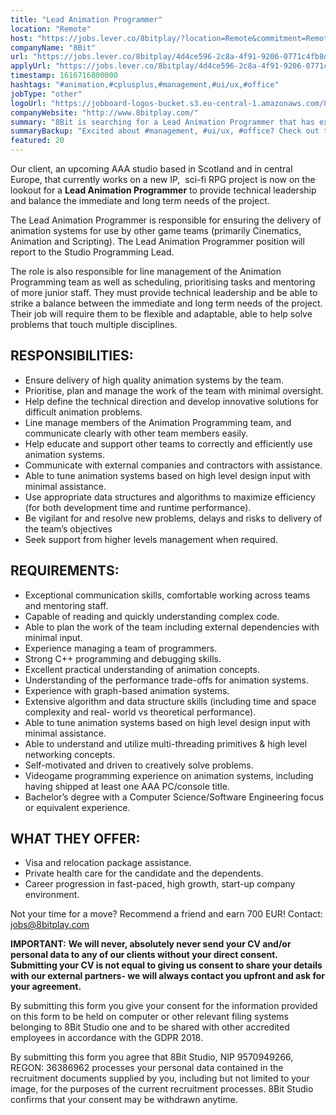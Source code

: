 ```yaml
---
title: "Lead Animation Programmer"
location: "Remote"
host: "https://jobs.lever.co/8bitplay/?location=Remote&commitment=Remote"
companyName: "8Bit"
url: "https://jobs.lever.co/8bitplay/4d4ce596-2c8a-4f91-9206-0771c4fb8deb"
applyUrl: "https://jobs.lever.co/8bitplay/4d4ce596-2c8a-4f91-9206-0771c4fb8deb/apply"
timestamp: 1616716800000
hashtags: "#animation,#cplusplus,#management,#ui/ux,#office"
jobType: "other"
logoUrl: "https://jobboard-logos-bucket.s3.eu-central-1.amazonaws.com/8bit"
companyWebsite: "http://www.8bitplay.com/"
summary: "8Bit is searching for a Lead Animation Programmer that has experience managing a team of programmers."
summaryBackup: "Excited about #management, #ui/ux, #office? Check out this job post!"
featured: 20
---
```


Our client, an upcoming AAA studio based in Scotland and in central Europe, that currently works on a new IP,  sci-fi RPG project is now on the lookout for a **Lead Animation Programmer** to provide technical leadership and balance the immediate and long term needs of the project.

The Lead Animation Programmer is responsible for ensuring the delivery of animation systems for use by other game teams (primarily Cinematics, Animation and Scripting). The Lead Animation Programmer position will report to the Studio Programming Lead.

The role is also responsible for line management of the Animation Programming team as well as scheduling, prioritising tasks and mentoring of more junior staff. They must provide technical leadership and be able to strike a balance between the immediate and long term needs of the project. Their job will require them to be flexible and adaptable, able to help solve problems that touch multiple disciplines.

## RESPONSIBILITIES:

*   Ensure delivery of high quality animation systems by the team.
*   Prioritise, plan and manage the work of the team with minimal oversight.
*   Help define the technical direction and develop innovative solutions for difficult animation problems.
*   Line manage members of the Animation Programming team, and communicate clearly with other team members easily.
*   Help educate and support other teams to correctly and efficiently use animation systems.
*   Communicate with external companies and contractors with assistance.
*   Able to tune animation systems based on high level design input with minimal assistance.
*   Use appropriate data structures and algorithms to maximize efficiency (for both development time and runtime performance).
*   Be vigilant for and resolve new problems, delays and risks to delivery of the team’s objectives
*   Seek support from higher levels management when required.

## REQUIREMENTS:

*   Exceptional communication skills, comfortable working across teams and mentoring staff.
*   Capable of reading and quickly understanding complex code.
*   Able to plan the work of the team including external dependencies with minimal input.
*   Experience managing a team of programmers.
*   Strong C++ programming and debugging skills.
*   Excellent practical understanding of animation concepts.
*   Understanding of the performance trade-offs for animation systems.
*   Experience with graph-based animation systems.
*   Extensive algorithm and data structure skills (including time and space complexity and real- world vs theoretical performance).
*   Able to tune animation systems based on high level design input with minimal assistance.
*   Able to understand and utilize multi-threading primitives & high level networking concepts.
*   Self-motivated and driven to creatively solve problems.
*   Videogame programming experience on animation systems, including having shipped at least one AAA PC/console title.
*   Bachelor’s degree with a Computer Science/Software Engineering focus or equivalent experience.

## WHAT THEY OFFER:

*   Visa and relocation package assistance. 
*   Private health care for the candidate and the dependents.
*   Career progression in fast-paced, high growth, start-up company environment.

Not your time for a move? Recommend a friend and earn 700 EUR! Contact: jobs@8bitplay.com

**IMPORTANT:** **We will never, absolutely never send your CV and/or personal data to any of our clients without your direct consent. Submitting your CV is not equal to giving us consent to share your details with our external partners- we will always contact you upfront and ask for your agreement.**

By submitting this form you give your consent for the information provided on this form to be held on computer or other relevant filing systems belonging to 8Bit Studio one and to be shared with other accredited employees in accordance with the GDPR 2018.

By submitting this form you agree that 8Bit Studio, NIP 9570949266, REGON: 36386962 processes your personal data contained in the recruitment documents supplied by you, including but not limited to your image, for the purposes of the current recruitment processes. 8Bit Studio confirms that your consent may be withdrawn anytime.
